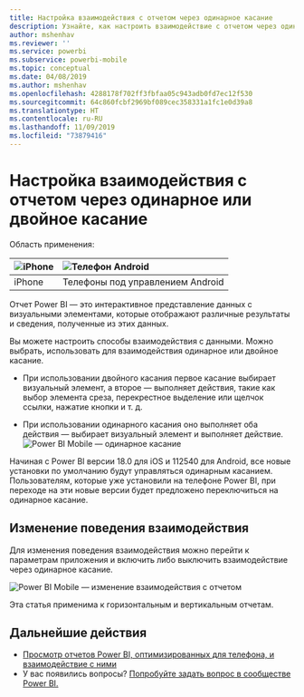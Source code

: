 ```yaml
---
title: Настройка взаимодействия с отчетом через одинарное касание
description: Узнайте, как настроить взаимодействие с отчетом через одинарное или двойное касание.
author: mshenhav
ms.reviewer: ''
ms.service: powerbi
ms.subservice: powerbi-mobile
ms.topic: conceptual
ms.date: 04/08/2019
ms.author: mshenhav
ms.openlocfilehash: 4288178f702ff3fbfaa05c943adb0fd7ec12f530
ms.sourcegitcommit: 64c860fcbf2969bf089cec358331a1fc1e0d39a8
ms.translationtype: HT
ms.contentlocale: ru-RU
ms.lasthandoff: 11/09/2019
ms.locfileid: "73879416"
---
```

# <a name="configure-report-interaction-to-single-tap-or-double-tap"></a>Настройка взаимодействия с отчетом через одинарное или двойное касание
Область применения:

| ![iPhone](././media/mobile-reports-in-the-mobile-apps/ios-logo-40-px.png) | ![Телефон Android](././media/mobile-reports-in-the-mobile-apps/android-logo-40-px.png) | 
|:--- |:--- |
| iPhone |Телефоны под управлением Android |

Отчет Power BI — это интерактивное представление данных с визуальными элементами, которые отображают различные результаты и сведения, полученные из этих данных.

Вы можете настроить способы взаимодействия с данными. Можно выбрать, использовать для взаимодействия одинарное или двойное касание.

* При использовании двойного касания первое касание выбирает визуальный элемент, а второе — выполняет действия, такие как выбор элемента среза, перекрестное выделение или щелчок ссылки, нажатие кнопки и т. д.

* При использовании одинарного касания оно выполняет оба действия — выбирает визуальный элемент и выполняет действие.
![Power BI Mobile — одинарное касание](./media/mobile-app-single-tap/single-tap-2.gif)


Начиная с Power BI версии 18.0 для iOS и 112540 для Android, все новые установки по умолчанию будут управляться одинарным касанием.
Пользователям, которые уже установили на телефоне Power BI, при переходе на эти новые версии будет предложено переключиться на одинарное касание.

## <a name="change-interaction-behavior"></a>Изменение поведения взаимодействия

Для изменения поведения взаимодействия можно перейти к параметрам приложения и включить либо выключить взаимодействие через одинарное касание.

![Power BI Mobile — изменение взаимодействия с отчетом](./media/mobile-app-single-tap/configure-single-tap.png)

Эта статья применима к горизонтальным и вертикальным отчетам.

## <a name="next-steps"></a>Дальнейшие действия
* [Просмотр отчетов Power BI, оптимизированных для телефона, и взаимодействие с ними](mobile-apps-view-phone-report.md)
* У вас появились вопросы? [Попробуйте задать вопрос в сообществе Power BI.](https://community.powerbi.com/)

